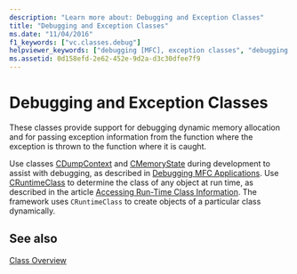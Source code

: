 ```yaml
---
description: "Learn more about: Debugging and Exception Classes"
title: "Debugging and Exception Classes"
ms.date: "11/04/2016"
f1_keywords: ["vc.classes.debug"]
helpviewer_keywords: ["debugging [MFC], exception classes", "debugging [MFC], classes for debugging"]
ms.assetid: 0d158efd-2e62-452e-9d2a-d3c30dfee7f9
---
```

# Debugging and Exception Classes

These classes provide support for debugging dynamic memory allocation and for passing exception information from the function where the exception is thrown to the function where it is caught.

Use classes [CDumpContext](reference/cdumpcontext-class.md) and [CMemoryState](reference/cmemorystate-structure.md) during development to assist with debugging, as described in [Debugging MFC Applications](/visualstudio/debugger/mfc-debugging-techniques). Use [CRuntimeClass](reference/cruntimeclass-structure.md) to determine the class of any object at run time, as described in the article [Accessing Run-Time Class Information](accessing-run-time-class-information.md). The framework uses `CRuntimeClass` to create objects of a particular class dynamically.

## See also

[Class Overview](class-library-overview.md)
